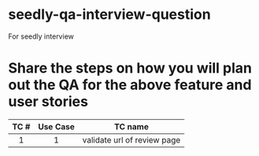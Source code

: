 # seedly-qa-interview-question
For seedly interview
# Share the steps on how you will plan out the QA for the above feature and user stories

| TC # | Use Case | TC name |
| :-:  | :-: | :-: |
| 1 | 1 | validate url of review page |